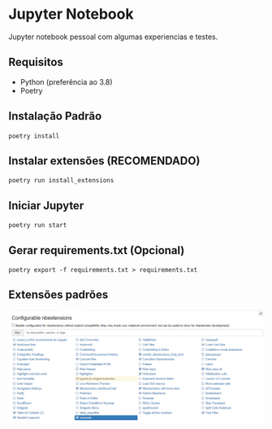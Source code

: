 # Jupyter Notebook

Jupyter notebook pessoal com algumas experiencias e testes.

## Requisitos

- Python (preferência ao 3.8)
- Poetry

## Instalação Padrão

```shell
poetry install
```

## Instalar extensões (RECOMENDADO)
```shell
poetry run install_extensions
```

## Iniciar Jupyter

```shell
poetry run start
```

## Gerar requirements.txt (Opcional)

```shell
poetry export -f requirements.txt > requirements.txt
```

## Extensões padrões

![preferencia_extensoes_ativas](./preferencia_extensoes_ativas.png)
